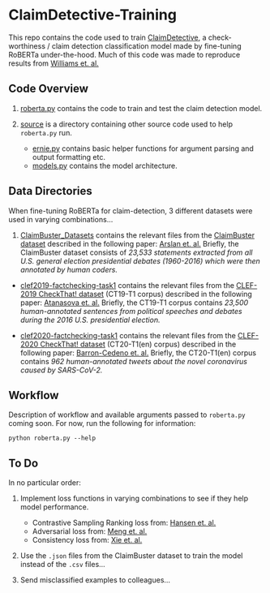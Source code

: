 # ClaimDetective-Training

This repo contains the code used to train [ClaimDetective](https://github.com/lawrence-chillrud/ClaimDetective), a check-worthiness / claim detection classification model made by fine-tuning RoBERTa under-the-hood. Much of this code was made to reproduce results from [Williams et. al.](https://arxiv.org/abs/2009.02431)

## Code Overview

1. [roberta.py](roberta.py) contains the code to train and test the claim detection model. 

2. [source](source) is a directory containing other source code used to help `roberta.py` run. 

    * [ernie.py](source/ernie.py) contains basic helper functions for argument parsing and output formatting etc.
    * [models.py](source/models.py) contains the model architecture. 

## Data Directories

When fine-tuning RoBERTa for claim-detection, 3 different datasets were used in varying combinations...

1. [ClaimBuster\_Datasets](ClaimBuster_Datasets) contains the relevant files from the [ClaimBuster dataset](https://zenodo.org/record/3609356#.X8q9RxNKhnE) described in the following paper: [Arslan et. al.](https://arxiv.org/abs/2004.14425) Briefly, the ClaimBuster dataset consists of *23,533 statements extracted from all U.S. general election presidential debates (1960-2016) which were then annotated by human coders.*

* [clef2019-factchecking-task1](clef2019-factchecking-task1) contains the relevant files from the [CLEF-2019 CheckThat! dataset](https://github.com/apepa/clef2019-factchecking-task1#scorers) (CT19-T1 corpus) described in the following paper: [Atanasova et. al.](https://groups.csail.mit.edu/sls/publications/2019/Mohtarami-CLEF2019.pdf) Briefly, the CT19-T1 corpus contains *23,500 human-annotated sentences from political speeches and debates during the 2016 U.S. presidential election.*

* [clef2020-factchecking-task1](clef2020-factchecking-task1) contains the relevant files from the [CLEF-2020 CheckThat! dataset](https://github.com/sshaar/clef2020-factchecking-task1#clef2020-checkthat-task-1) (CT20-T1(en) corpus) described in the following paper: [Barron-Cedeno et. al.](https://arxiv.org/abs/2007.07997) Briefly, the CT20-T1(en) corpus contains *962 human-annotated tweets about the novel coronavirus caused by SARS-CoV-2.*

## Workflow

Description of workflow and available arguments passed to `roberta.py` coming soon. For now, run the following for information:
```
python roberta.py --help
```

## To Do

In no particular order:

1. Implement loss functions in varying combinations to see if they help model performance.
    * Contrastive Sampling Ranking loss from: [Hansen et. al.](http://ceur-ws.org/Vol-2380/paper_56.pdf)
    * Adversarial loss from: [Meng et. al.](https://arxiv.org/abs/2002.07725)
    * Consistency loss from: [Xie et. al.](https://arxiv.org/abs/1904.12848)

2. Use the `.json` files from the ClaimBuster dataset to train the model instead of the `.csv` files... 

3. Send misclassified examples to colleagues... 

